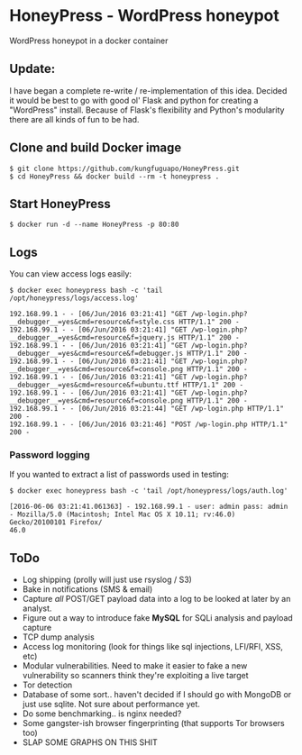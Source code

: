 # HoneyPress - WordPress honeypot
WordPress honeypot in a docker container


## Update:
I have began a complete re-write / re-implementation of this idea. Decided it would be best to go with good ol' Flask and python for creating a "WordPress" install. Because of Flask's flexibility and Python's modularity there are all kinds of fun to be had.


## Clone and build Docker image
```
$ git clone https://github.com/kungfuguapo/HoneyPress.git
$ cd HoneyPress && docker build --rm -t honeypress .
```


## Start HoneyPress
```
$ docker run -d --name HoneyPress -p 80:80
```


## Logs
You can view access logs easily:
```
$ docker exec honeypress bash -c 'tail /opt/honeypress/logs/access.log'

192.168.99.1 - - [06/Jun/2016 03:21:41] "GET /wp-login.php?__debugger__=yes&cmd=resource&f=style.css HTTP/1.1" 200 -
192.168.99.1 - - [06/Jun/2016 03:21:41] "GET /wp-login.php?__debugger__=yes&cmd=resource&f=jquery.js HTTP/1.1" 200 -
192.168.99.1 - - [06/Jun/2016 03:21:41] "GET /wp-login.php?__debugger__=yes&cmd=resource&f=debugger.js HTTP/1.1" 200 -
192.168.99.1 - - [06/Jun/2016 03:21:41] "GET /wp-login.php?__debugger__=yes&cmd=resource&f=console.png HTTP/1.1" 200 -
192.168.99.1 - - [06/Jun/2016 03:21:41] "GET /wp-login.php?__debugger__=yes&cmd=resource&f=ubuntu.ttf HTTP/1.1" 200 -
192.168.99.1 - - [06/Jun/2016 03:21:41] "GET /wp-login.php?__debugger__=yes&cmd=resource&f=console.png HTTP/1.1" 200 -
192.168.99.1 - - [06/Jun/2016 03:21:44] "GET /wp-login.php HTTP/1.1" 200 -
192.168.99.1 - - [06/Jun/2016 03:21:46] "POST /wp-login.php HTTP/1.1" 200 -
```


### Password logging
If you wanted to extract a list of passwords used in testing:
```
$ docker exec honeypress bash -c 'tail /opt/honeypress/logs/auth.log'

[2016-06-06 03:21:41.061363] - 192.168.99.1 - user: admin pass: admin - Mozilla/5.0 (Macintosh; Intel Mac OS X 10.11; rv:46.0) Gecko/20100101 Firefox/
46.0
```


## ToDo
- Log shipping (prolly will just use rsyslog / S3)
- Bake in notifications (SMS & email)
- Capture *all* POST/GET payload data into a log to be looked at later by an analyst.
- Figure out a way to introduce fake **MySQL** for SQLi analysis and payload capture
- TCP dump analysis
- Access log monitoring (look for things like sql injections, LFI/RFI, XSS, etc)
- Modular vulnerabilities. Need to make it easier to fake a new vulnerability so scanners think they're exploiting a live target
- Tor detection
- Database of some sort.. haven't decided if I should go with MongoDB or just use sqlite. Not sure about performance yet.
- Do some benchmarking.. is nginx needed?
- Some gangster-ish browser fingerprinting (that supports Tor browsers too)
- SLAP SOME GRAPHS ON THIS SHIT
